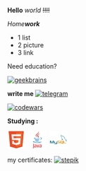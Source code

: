 ﻿**Hello** *world* ~~!!!!~~

*Home**work***

+ 1 list
+ 2 picture
+ 3 link

Need education?

[![geekbrains](https://user-images.githubusercontent.com/109788980/180595977-2cf8ca04-1ebb-45d8-ade4-0a69ba7ab05f.png)](https://gb.ru)

**write me**
[![telegram](https://user-images.githubusercontent.com/109788980/180595113-225534b2-d10d-43a5-8d27-62779cd69b3c.svg)](https://t.me/AlexeyYalushkin)


[![codewars](https://www.codewars.com/users/Alexey%20Yalushkin/badges/small)](https://www.codewars.com/users/Alexey%20Yalushkin)

**Studying :**
<div>
<img src="https://github.com/devicons/devicon/blob/master/icons/html5/html5-original.svg" title="HTML5" alt="HTML" width="40" height="40"/>&nbsp;  
<img src="https://github.com/devicons/devicon/blob/master/icons/java/java-original-wordmark.svg" title="Java" alt="Java" width="40" height="40"/>&nbsp;
<img src="https://github.com/devicons/devicon/blob/master/icons/mysql/mysql-original-wordmark.svg" title="MySQL"  alt="MySQL" width="40" height="40"/>&nbsp; 
</div>



my certificates:
[![stepik](https://user-images.githubusercontent.com/109788980/180594499-23bd733f-653b-4a1c-9434-6798df100e2e.svg)](https://stepik.org/users/405415005?auth=login&preview=true)
